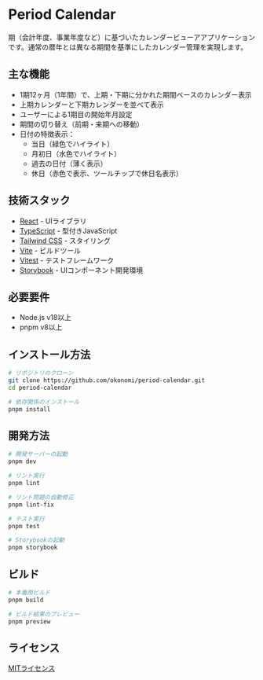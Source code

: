 # Period Calendar

期（会計年度、事業年度など）に基づいたカレンダービューアアプリケーションです。通常の暦年とは異なる期間を基準にしたカレンダー管理を実現します。

## 主な機能

- 1期12ヶ月（1年間）で、上期・下期に分かれた期間ベースのカレンダー表示
- 上期カレンダーと下期カレンダーを並べて表示
- ユーザーによる1期目の開始年月設定
- 期間の切り替え（前期・来期への移動）
- 日付の特徴表示：
  - 当日（緑色でハイライト）
  - 月初日（水色でハイライト）
  - 過去の日付（薄く表示）
  - 休日（赤色で表示、ツールチップで休日名表示）

## 技術スタック

- [React](https://react.dev/) - UIライブラリ
- [TypeScript](https://www.typescriptlang.org/) - 型付きJavaScript
- [Tailwind CSS](https://tailwindcss.com/) - スタイリング
- [Vite](https://vitejs.dev/) - ビルドツール
- [Vitest](https://vitest.dev/) - テストフレームワーク
- [Storybook](https://storybook.js.org/) - UIコンポーネント開発環境

## 必要要件

- Node.js v18以上
- pnpm v8以上

## インストール方法

```bash
# リポジトリのクローン
git clone https://github.com/okonomi/period-calendar.git
cd period-calendar

# 依存関係のインストール
pnpm install
```

## 開発方法

```bash
# 開発サーバーの起動
pnpm dev

# リント実行
pnpm lint

# リント問題の自動修正
pnpm lint-fix

# テスト実行
pnpm test

# Storybookの起動
pnpm storybook
```

## ビルド

```bash
# 本番用ビルド
pnpm build

# ビルド結果のプレビュー
pnpm preview
```

## ライセンス

[MITライセンス](LICENSE)